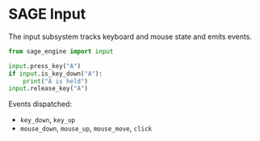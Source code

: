 # SAGE Input

The input subsystem tracks keyboard and mouse state and emits events.

```python
from sage_engine import input

input.press_key("A")
if input.is_key_down("A"):
    print("A is held")
input.release_key("A")
```

Events dispatched:
- `key_down`, `key_up`
- `mouse_down`, `mouse_up`, `mouse_move`, `click`

